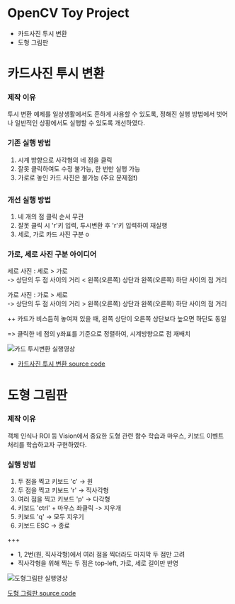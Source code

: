 # OpenCV Toy Project

- 카드사진 투시 변환
- 도형 그림판


# 카드사진 투시 변환

### 제작 이유
투시 변환 예제를 일상생활에서도 흔하게 사용할 수 있도록, 정해진 실행 방법에서 벗어나 일반적인 상황에서도 실행할 수 있도록 개선하였다.


### 기존 실행 방법
1. 시계 방향으로 사각형의 네 점을 클릭
2. 잘못 클릭하여도 수정 불가능, 한 번만 실행 가능
3. 가로로 놓인 카드 사진은 불가능 (주요 문제점❗)


### 개선 실행 방법
1. 네 개의 점 클릭 순서 무관
2. 잘못 클릭 시 'r'키 입력, 투시변환 후 'r'키 입력하여 재실행
3. 세로, 가로 카드 사진 구분 o


 ### 가로, 세로 사진 구분 아이디어
   세로 사진 : 세로 > 가로     
   -> 상단의 두 점 사이의 거리  <  왼쪽(오른쪽) 상단과 완쪽(오른쪽) 하단 사이의 점 거리    

   가로 사진 : 가로 > 세로     
   -> 상단의 두 점 사이의 거리  >  왼쪽(오른쪽) 상단과 완쪽(오른쪽) 하단 사이의 점 거리  
   

++ 카드가 비스듬히 놓여져 있을 때, 왼쪽 상단이 오른쪽 상단보다 높으면 하단도 동일

  => 클릭한 네 점의 y좌표를 기준으로 정렬하여, 시계방향으로 점 재배치

  ![카드 투시변환 실행영상](https://github.com/gwidding/OpenCV/assets/135992700/f06d3b6b-3be6-4b15-a8cb-50ec7178b4ff)


- [카드사진 투시 변환 source code](https://github.com/gwidding/OpenCV/blob/master/OpenCV/OpenCV/main.cpp)  


# 도형 그림판  

### 제작 이유
객체 인식나 ROI 등 Vision에서 중요한 도형 관련 함수 학습과 마우스, 키보드 이벤트 처리를 학습하고자 구현하였다.  

### 실행 방법 
1. 두 점을 찍고 키보드 'c' -> 원
2. 두 점을 찍고 키보드 'r' -> 직사각형
3. 여러 점을 찍고 키보드 'p' -> 다각형
4. 키보드 'ctrl' + 마우스 좌클릭 -> 지우개
5. 키보드 'q' -> 모두 지우기
6. 키보드 ESC -> 종료

+++ 
- 1, 2번(원, 직사각형)에서 여러 점을 찍더라도 마지막 두 점만 고려
- 직사각형을 위해 찍는 두 점은 top-left, 가로, 세로 길이만 반영

![도형그림판 실행영상](https://github.com/gwidding/OpenCV/assets/135992700/ba909a8a-c0b4-4172-87c8-b21e95cd9510)

[도형 그림판 source code](https://github.com/gwidding/OpenCV/blob/master/OpenCV/OpenCV/assignment1.cpp)
  



